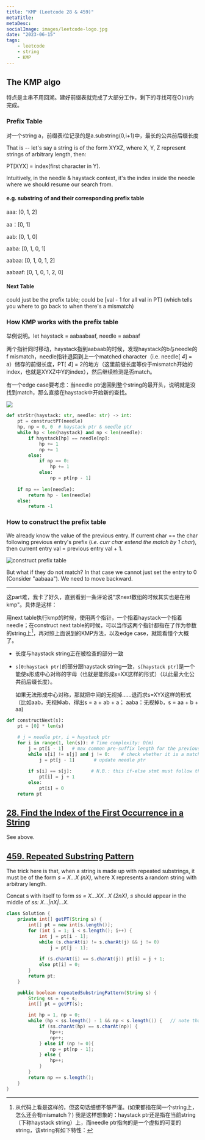 ```yaml
---
title: "KMP (Leetcode 28 & 459)"
metaTitle:
metaDesc:
socialImage: images/leetcode-logo.jpg
date: "2023-06-15"
tags:
    - leetcode
    - string
    - KMP
---
```


## The KMP algo

特点是主串不用回溯。建好前缀表就完成了大部分工作，剩下的寻找可在O(n)内完成。

### Prefix Table
对一个string a，前缀表i位记录的是a.substring(0,i+1)中，最长的公共前后缀长度

That is -- let's say a string is of the form XYXZ, where X, Y, Z represent strings of arbitrary length, then: 

PT[XYX] = index(first character in Y). 

Intuitively, in the needle & haystack context, it's the index inside the needle where we should resume our search from.

#### e.g. substring of and their corresponding prefix table

aaa: [0, 1, 2]

aa：[0, 1]

aab: [0, 1, 0]

aaba: [0, 1, 0, 1]

aabaa: [0, 1, 0, 1, 2]

aabaaf: [0, 1, 0, 1, 2, 0]

#### Next Table
could just be the prefix table; could be [val - 1 for all val in PT] (which tells you where to go back to when there's a mismatch)



### How KMP works with the prefix table
举例说明。let haystack = aabaabaaf, needle = aabaaf

两个指针同时移动，haystack指到aabaab的时候，发现haystack的b与needle的f mismatch，needle指针退回到上一个matched character（i.e. needle[ *4*] = a）储存的前缀长度，PT[ *4*] = 2的地方（这里前缀长度等价于mismatch开始的index，也就是XYXZ中Y的index），然后继续检测是否match。

有一个edge case要考虑：当needle ptr退回到整个string的最开头，说明就是没找到match，那么直接在haystack中开始新的查找。

![](https://code-thinking.cdn.bcebos.com/gifs/KMP%E7%B2%BE%E8%AE%B22.gif)


```python
def strStr(haystack: str, needle: str) -> int:
    pt = constructPT(needle)
    hp, np = 0, 0  # haystack ptr & needle ptr
    while hp < len(haystack) and np < len(needle):
        if haystack[hp] == needle[np]:
            hp += 1 
            np += 1
        else:
            if np == 0:
                hp += 1
            else:
                np = pt[np - 1]
            
    if np == len(needle):
        return hp - len(needle)
    else:
        return -1
```



### How to construct the prefix table
We already know the value of the previous entry. If current char == the char following previous entry's prefix (*i.e. curr char extend the match by 1 char*), then current entry val = previous entry val + 1.

![construct prefix table](https://code-thinking.cdn.bcebos.com/gifs/KMP%E7%B2%BE%E8%AE%B23.gif)


But what if they do not match? In that case we cannot just set the entry to 0 (Consider "aabaaa"). We need to move backward.

----------------------------------------------------------------
这part难，我卡了好久，直到看到一条评论说"求next数组的时候其实也是在用kmp"。具体是这样：

用next table执行kmp的时候，使用两个指针，一个指着haystack一个指着needle；在construct next table的时候，可以当作这两个指针都指在了作为参数的string上[^1]，再对照上面说到的KMP方法，以及edge case，就能看懂个大概了。

[^1]: 从代码上看是这样的，但这句话细想不够严谨。(如果都指在同一个string上，怎么还会有mismatch？) 我是这样想象的：haystack ptr还是指在当前string（下称haystack string）上，而needle ptr指向的是一个虚拟的可变的string，该string有如下特性：
- 长度与haystack string正在被检查的部分一致
- `s[0:haystack ptr]`的部分跟haystack string一致，`s[haystack ptr]`是一个能使s形成中心对称的字母（也就是能形成s=XX这样的形式）（以此最大化公共前后缀长度）。

    如果无法形成中心对称，那就把中间的无视掉……退而求s=XYX这样的形式（比如aab，无视掉ab，得出s = a + ab + a； aaba：无视掉b，s = aa + b + aa)


```python
def constructNext(s):       
    pt = [0] * len(s)

    # j = needle ptr, i = haystack ptr
    for i in range(1, len(s)): # Time complexity: O(m)
        j = pt[i - 1]   # max common pre-suffix length for the previous substring, also equivalent to where the matching should resume
        while s[i] != s[j] and j != 0:    # check whether it is a match, also check the edge case
            j = pt[j - 1]       # update needle ptr
        
        if s[i] == s[j]:       # N.B.: this if-else stmt must follow this exact order -- we want pt[i] = j + 1 no matter whether j = 0 or not
            pt[i] = j + 1
        else:
            pt[i] = 0
    return pt
```


## [28. Find the Index of the First Occurrence in a String](https://leetcode.com/problems/find-the-index-of-the-first-occurrence-in-a-string/)
See above.



## [459. Repeated Substring Pattern](https://leetcode.com/problems/repeated-substring-pattern/)

The trick here is that, when a string is made up with repeated substrings, it must be of the form *s = X...X (nX)*, where X represents a random string with arbitrary length. 

Concat s with itself to form *ss = X...XX...X (2nX)*, *s* should appear in the middle of *ss: X...|nX|...X*. 

```java
class Solution {
    private int[] getPT(String s) {
        int[] pt = new int[s.length()];
        for (int i = 1; i < s.length(); i++) {
            int j = pt[i - 1];
            while (s.charAt(i) != s.charAt(j) && j != 0)
                j = pt[j - 1];
            
            if (s.charAt(i) == s.charAt(j)) pt[i] = j + 1;
            else pt[i] = 0;
        }
        return pt;
    }

    public boolean repeatedSubstringPattern(String s) {
        String ss = s + s;
        int[] pt = getPT(s);

        int hp = 1, np = 0;
        while (hp < ss.length() - 1 && np < s.length()) {   // note that hp starts from 1 and ends at len - 1. we're guaranteed to find matches at the beginning & the end, but we want matches in the middle
            if (ss.charAt(hp) == s.charAt(np)) {
                hp++;
                np++;
            } else if (np != 0){
                np = pt[np - 1];
            } else {
                hp++;
            }
        }
        return np == s.length();
    }
}
```